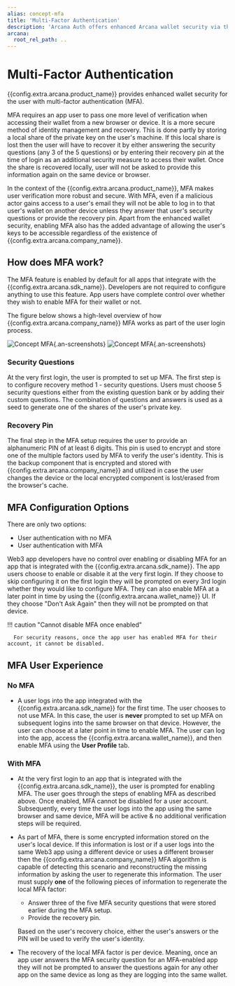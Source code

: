 ```yaml
---
alias: concept-mfa
title: 'Multi-Factor Authentication'
description: 'Arcana Auth offers enhanced Arcana wallet security via the MFA feature. Learn more.'
arcana:
  root_rel_path: ..
---
```


# Multi-Factor Authentication

{{config.extra.arcana.product_name}} provides enhanced wallet security for the user with multi-factor authentication (MFA). 

MFA requires an app user to pass one more level of verification when accessing their wallet from a new browser or device. It is a more secure method of identity management and recovery. This is done partly by storing a local share of the private key on the user's machine. If this local share is lost then the user will have to recover it by either answering the security questions (any 3 of the 5 questions) or by entering their recovery pin at the time of login as an additional security measure to access their wallet. Once the share is recovered locally, user will not be asked to provide this information again on the same device or browser.

In the context of the {{config.extra.arcana.product_name}}, MFA makes user verification more robust and secure. With MFA, even if a malicious actor gains access to a user's email they will not be able to log in to that user's wallet on another device unless they answer that user's security questions or provide the recovery pin. Apart from the enhanced wallet security, enabling MFA also has the added advantage of allowing the user's keys to be accessible regardless of the existence of {{config.extra.arcana.company_name}}. 

## How does MFA work?

The MFA feature is enabled by default for all apps that integrate with the {{config.extra.arcana.sdk_name}}. Developers are not required to configure anything to use this feature. App users have complete control over whether they wish to enable MFA for their wallet or not.  

The figure below shows a high-level overview of how {{config.extra.arcana.company_name}} MFA works as part of the user login process.

![Concept MFA](/img/concept_mfa_light.png#only-light){.an-screenshots}
![Concept MFA](/img/concept_mfa_dark.png#only-dark){.an-screenshots}

### Security Questions

At the very first login, the user is prompted to set up MFA. The first step is to configure recovery method 1 - security questions. Users must choose 5 security questions either from the existing question bank or by adding their custom questions. The combination of questions and answers is used as a seed to generate one of the shares of the user's private key. 


### Recovery Pin

The final step in the MFA setup requires the user to provide an alphanumeric PIN of at least 6 digits. This pin is used to encrypt and store one of the multiple factors used by MFA to verify the user's identity. This is the backup component that is encrypted and stored with {{config.extra.arcana.company_name}} and utilized in case the user changes the device or the local encrypted component is lost/erased from the browser's cache.

## MFA Configuration Options

There are only two options:

* User authentication with no MFA
* User authentication with MFA

Web3 app developers have no control over enabling or disabling MFA for an app that is integrated with the {{config.extra.arcana.sdk_name}}. The app users choose to enable or disable it at the very first login. If they choose to skip configuring it on the first login they will be prompted on every 3rd login whether they would like to configure MFA. They can also enable MFA at a later point in time by using the {{config.extra.arcana.wallet_name}} UI. If they choose "Don't Ask Again" then they will not be prompted on that device. 

!!! caution "Cannot disable MFA once enabled"

      For security reasons, once the app user has enabled MFA for their account, it cannot be disabled.

## MFA User Experience

### No MFA

* A user logs into the app integrated with the {{config.extra.arcana.sdk_name}} for the first time. The user chooses to not use MFA. In this case, the user is **never** prompted to set up MFA on subsequent logins into the same browser on that device.  However, the user can choose at a later point in time to enable MFA. The user can log into the app, access the {{config.extra.arcana.wallet_name}}, and then enable MFA using the **User Profile** tab.

### With MFA

* At the very first login to an app that is integrated with the {{config.extra.arcana.sdk_name}}, the user is prompted for enabling MFA. The user goes through the steps of enabling MFA as described above. Once enabled, MFA cannot be disabled for a user account. Subsequently, every time the user logs into the app using the same browser and same device, MFA will be active & no additional verification steps will be required.  

* As part of MFA, there is some encrypted information stored on the user's local device. If this information is lost or if a user logs into the same Web3 app using a different device or uses a different browser then the {{config.extra.arcana.company_name}} MFA algorithm is capable of detecting this scenario and reconstructing the missing information by asking the user to regenerate this information. The user must supply **one** of the following pieces of information to regenerate the local MFA factor:

    - Answer three of the five MFA security questions that were stored earlier during the MFA setup. 
    - Provide the recovery pin.
  
    Based on the user's recovery choice, either the user's answers or the PIN will be used to verify the user's identity.

* The recovery of the local MFA factor is per device. Meaning, once an app user answers the MFA security question for an MFA-enabled app they will not be prompted to answer the questions again for any other app on the same device as long as they are logging into the same wallet.